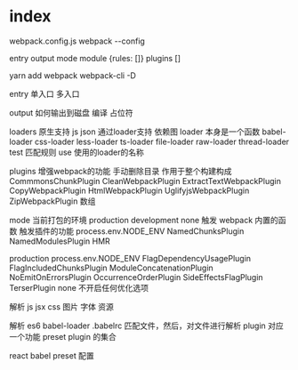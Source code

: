 # index

webpack.config.js
webpack --config

entry
output
mode
module {rules: []}
plugins []

yarn add webpack webpack-cli -D

entry
单入口
多入口

output
如何输出到磁盘
编译
占位符

loaders
原生支持 js json
通过loader支持
依赖图
loader 本身是一个函数
babel-loader
css-loader
less-loader
ts-loader
file-loader
raw-loader
thread-loader
test 匹配规则
use 使用的loader的名称

plugins
增强webpack的功能
手动删除目录
作用于整个构建构成
CommmonsChunkPlugin
CleanWebpackPlugin
ExtractTextWebpackPlugin
CopyWebpackPlugin
HtmlWebpackPlugin
UglifyjsWebpackPlugin
ZipWebpackPlugin
数组

mode
当前打包的环境
production development none
触发 webpack 内置的函数
触发插件的功能
process.env.NODE_ENV
NamedChunksPlugin
NamedModulesPlugin
HMR

production
process.env.NODE_ENV
FlagDependencyUsagePlugin
FlagIncludedChunksPlugin
ModuleConcatenationPlugin
NoEmitOnErrorsPlugin
OccurrenceOrderPlugin
SideEffectsFlagPlugin
TerserPlugin
none 不开启任何优化选项

解析
js jsx css 图片 字体 资源

解析 es6
babel-loader
.babelrc
匹配文件，然后，对文件进行解析
plugin 对应一个功能
preset plugin 的集合

react babel preset 配置
